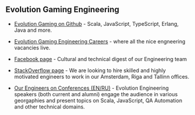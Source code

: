 ## Evolution Gaming Engineering

- [Evolution Gaming on Github](https://github.com/evolution-gaming) - Scala, JavaScript, TypeScript, Erlang, Java and more.

- [Evolution Gaming Engineering Careers](https://www.evolutiongamingcareers.com/engineering-positions/) - where all the nice engneering vacancies live.

- [Facebook page](https://www.facebook.com/evoneering/) - Cultural and technical digest of our Engineering team

- [StackOverflow page](https://stackoverflow.com/jobs/companies/evolution-gaming) - We are looking to hire skilled and highly motivated engineers to work in our Amsterdam, Riga and Tallinn offices.

- [Our Engineers on Conferences (EN/RU)](https://www.youtube.com/playlist?list=PLSZSH9SHd-WD8SVS2TBI9UaHpFypkipXy) - Evolution Engineering speakers (both current and alumni) engage the audience in various georgaphies and present topics on Scala, JavaScript, QA Automation and other technical domains.
